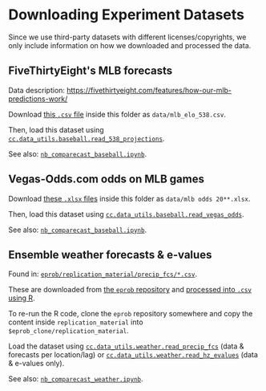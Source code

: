 # Downloading Experiment Datasets

Since we use third-party datasets with different licenses/copyrights, 
we only include information on how we downloaded and processed the data.

## FiveThirtyEight's MLB forecasts

Data description: https://fivethirtyeight.com/features/how-our-mlb-predictions-work/ 
  
Download [this `.csv` file](https://projects.fivethirtyeight.com/mlb-api/mlb_elo.csv) 
inside this folder as `data/mlb_elo_538.csv`.

Then, load this dataset using
[`cc.data_utils.baseball.read_538_projections`](../comparecast/data_utils/baseball.py).

See also: [`nb_comparecast_baseball.ipynb`](../nb_comparecast_baseball.ipynb).

## Vegas-Odds.com odds on MLB games

Download [these `.xlsx` files](https://sports-statistics.com/sports-data/mlb-historical-odds-scores-datasets/) 
inside this folder as `data/mlb odds 20**.xlsx`.

Then, load this dataset using
[`cc.data_utils.baseball.read_vegas_odds`](../comparecast/data_utils/baseball.py).

See also: [`nb_comparecast_baseball.ipynb`](../nb_comparecast_baseball.ipynb).

## Ensemble weather forecasts & e-values 

Found in: [`eprob/replication_material/precip_fcs/*.csv`](../eprob/replication_material/precip_fcs).

These are downloaded from [the `eprob` repository](https://github.com/AlexanderHenzi/eprob) 
and [processed into `.csv` using R](../eprob/replication_material/convert_precip_fcs_to_csv.R).

To re-run the R code, clone the `eprob` repository somewhere and 
copy the content inside `replication_material` into `$eprob_clone/replication_material`.

Load the dataset using
[`cc.data_utils.weather.read_precip_fcs`](../comparecast/data_utils/weather.py)
(data & forecasts per location/lag)
or
[`cc.data_utils.weather.read_hz_evalues`](../comparecast/data_utils/weather.py)
(data & e-values only).

See also: [`nb_comparecast_weather.ipynb`](../nb_comparecast_weather.ipynb).
